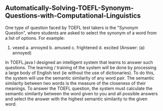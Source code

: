 ## Automatically-Solving-TOEFL-Synonym-Questions-with-Computational-Linguistics

One type of question faced by TOEFL test takers is the "Synonym Question", where students are asked to select the synonym of a word from a list of options.
For example:
1. vexed
  a. annoyed
  b. amused
  c. frightened
  d. excited (Answer: (a) annoyed)
  
In TOEFL.java I designed an intelligent system that learns to answer such questions. The learning / training of the system will be done by processing a large body of English text (ie without the use of dictionaries).
To do this, the system will use the semantic similarity of any word pair. The semantic similarity between two words is the measure of the closeness of their meanings.
To answer the TOEFL question, the system must calculate the semantic similarity between the word given to you and all possible answers and select the answer with the highest semantic similarity to the given word.
